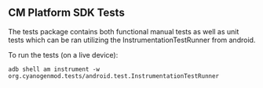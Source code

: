 ## CM Platform SDK Tests
The tests package contains both functional manual tests as well as unit
tests which can be ran utilizing the InstrumentationTestRunner from android.

To run the tests (on a live device):
  
  ```adb shell am instrument -w org.cyanogenmod.tests/android.test.InstrumentationTestRunner```
